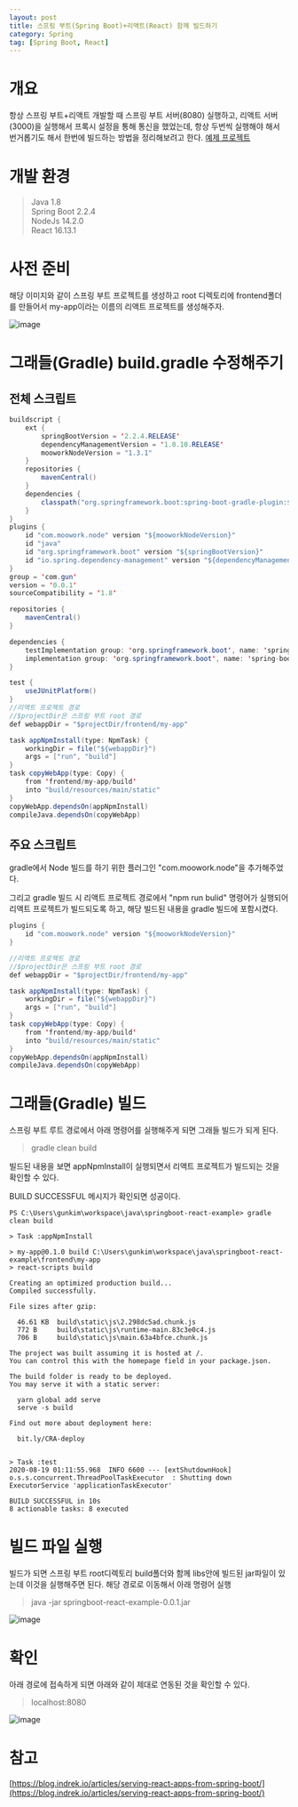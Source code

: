 ```yaml
---
layout: post
title: 스프링 부트(Spring Boot)+리액트(React) 함께 빌드하기
category: Spring
tag: [Spring Boot, React]
---
```


# 개요

항상 스프링 부트+리액트 개발할 때 스프링 부트 서버(8080) 실행하고, 리액트 서버(3000)을 실행해서 프록시 설정을 통해 통신을 했었는데, 항상 두번씩 실행해야 해서 번거롭기도 해서 한번에 빌드하는 방법을 정리해보려고 한다. [예제 프로젝트](https://github.com/gunkim0318/springboot-react-example)

# 개발 환경

> Java 1.8  
> Spring Boot 2.2.4  
> NodeJs 14.2.0  
> React 16.13.1

# 사전 준비

해당 이미지와 같이 스프링 부트 프로젝트를 생성하고 root 디렉토리에 frontend폴더를 만들어서 my-app이라는 이름의 리액트 프로젝트를 생성해주자.

![image](https://user-images.githubusercontent.com/45007556/91056894-7d805500-e661-11ea-994d-e8a0f3cb16b9.png)

# 그래들(Gradle) build.gradle 수정해주기

## 전체 스크립트

```java
buildscript {
    ext {
        springBootVersion = '2.2.4.RELEASE'
        dependencyManagementVersion = '1.0.10.RELEASE'
        mooworkNodeVersion = "1.3.1"
    }
    repositories {
        mavenCentral()
    }
    dependencies {
        classpath("org.springframework.boot:spring-boot-gradle-plugin:${springBootVersion}")
    }
}
plugins {
    id "com.moowork.node" version "${mooworkNodeVersion}"
    id "java"
    id "org.springframework.boot" version "${springBootVersion}"
    id "io.spring.dependency-management" version "${dependencyManagementVersion}"
}
group = 'com.gun'
version = '0.0.1'
sourceCompatibility = '1.8'

repositories {
    mavenCentral()
}

dependencies {
    testImplementation group: 'org.springframework.boot', name: 'spring-boot-starter-test'
    implementation group: 'org.springframework.boot', name: 'spring-boot-starter-web'
}

test {
    useJUnitPlatform()
}
//리액트 프로젝트 경로
//$projectDir은 스프링 부트 root 경로
def webappDir = "$projectDir/frontend/my-app"

task appNpmInstall(type: NpmTask) {
    workingDir = file("${webappDir}")
    args = ["run", "build"]
}
task copyWebApp(type: Copy) {
    from 'frontend/my-app/build'
    into "build/resources/main/static"
}
copyWebApp.dependsOn(appNpmInstall)
compileJava.dependsOn(copyWebApp)
```

## 주요 스크립트

gradle에서 Node 빌드를 하기 위한 플러그인 "com.moowork.node"을 추가해주었다.

그리고 gradle 빌드 시 리액트 프로젝트 경로에서 "npm run bulid" 명령어가 실행되어 리액트 프로젝트가 빌드되도록 하고, 해당 빌드된 내용을 gradle 빌드에 포함시켰다.

```java
plugins {
    id "com.moowork.node" version "${mooworkNodeVersion}"
}

//리액트 프로젝트 경로
//$projectDir은 스프링 부트 root 경로
def webappDir = "$projectDir/frontend/my-app"

task appNpmInstall(type: NpmTask) {
    workingDir = file("${webappDir}")
    args = ["run", "build"]
}
task copyWebApp(type: Copy) {
    from 'frontend/my-app/build'
    into "build/resources/main/static"
}
copyWebApp.dependsOn(appNpmInstall)
compileJava.dependsOn(copyWebApp)
```

# 그래들(Gradle) 빌드

스프링 부트 루트 경로에서 아래 명령어를 실행해주게 되면 그래들 빌드가 되게 된다.

> gradle clean build

빌드된 내용을 보면 appNpmInstall이 실행되면서 리액트 프로젝트가 빌드되는 것을 확인할 수 있다.

BUILD SUCCESSFUL 메시지가 확인되면 성공이다.

```
PS C:\Users\gunkim\workspace\java\springboot-react-example> gradle clean build

> Task :appNpmInstall

> my-app@0.1.0 build C:\Users\gunkim\workspace\java\springboot-react-example\frontend\my-app
> react-scripts build

Creating an optimized production build...
Compiled successfully.

File sizes after gzip:

  46.61 KB  build\static\js\2.298dc5ad.chunk.js
  772 B     build\static\js\runtime-main.83c3e0c4.js
  706 B     build\static\js\main.63a4bfce.chunk.js

The project was built assuming it is hosted at /.
You can control this with the homepage field in your package.json.

The build folder is ready to be deployed.
You may serve it with a static server:

  yarn global add serve
  serve -s build

Find out more about deployment here:

  bit.ly/CRA-deploy


> Task :test
2020-08-19 01:11:55.968  INFO 6600 --- [extShutdownHook] o.s.s.concurrent.ThreadPoolTaskExecutor  : Shutting down ExecutorService 'applicationTaskExecutor'

BUILD SUCCESSFUL in 10s
8 actionable tasks: 8 executed

```

# 빌드 파일 실행

빌드가 되면 스프링 부트 root디렉토리 build폴더와 함께 libs안에 빌드된 jar파일이 있는데 이것을 실행해주면 된다. 해당 경로로 이동해서 아래 명령어 실행

> java -jar springboot-react-example-0.0.1.jar

![image](https://user-images.githubusercontent.com/45007556/91056971-938e1580-e661-11ea-92fd-35fc69ad0607.png)

# 확인

아래 경로에 접속하게 되면 아래와 같이 제대로 연동된 것을 확인할 수 있다.

> localhost:8080

![image](https://user-images.githubusercontent.com/45007556/91056985-9ab52380-e661-11ea-8727-6ce068f6362a.png)

# 참고

[https://blog.indrek.io/articles/serving-react-apps-from-spring-boot/](https://blog.indrek.io/articles/serving-react-apps-from-spring-boot/)
